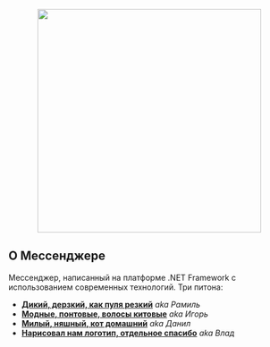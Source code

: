 <p align="center"><img src="https://github.com/ramil2321/MessengerOKEI/blob/master/MessengerWPF/src/img/2.png" width="400"></p>

## О Мессенджере

Мессенджер, написанный на платформе .NET Framework с использованием современных технологий. 
Три питона:

- **[Дикий, дерзкий, как пуля резкий](https://vk.com/id236040700)** *aka Рамиль*
- **[Модные, понтовые, волосы китовые](https://vk.com/id548482350)** *aka Игорь*
- **[Милый, няшный, кот домашний](https://vk.com/id301455678)** *aka Данил*
- **[Нарисовал нам логотип, отдельное спасибо](https://vk.com/id68766746)** *aka Влад*